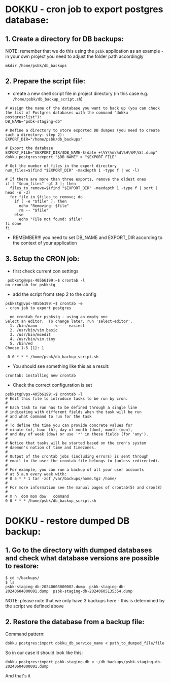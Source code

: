
# DOKKU - cron job to export postgres database:

## 1. Create a directory for DB backups:
NOTE: remember that we do this using the `psbk` application as an example - in your own project you need to adjust the folder path accordingly


```mkdir /home/psbk/db_backups```

## 2. Prepare the script file:

- create a new shell script file in project directory (in this case e.g. `/home/psbk/db_backup_script.sh`)

```
# Assign the name of the database you want to back up (you can check the list of Postgres databases with the command "dokku postgres:list"):
DB_NAME="psbk-staging-db"

# Define a directory to store exported DB dumpes (you need to create such a directory- step 2):
EXPORT_DIR="/home/psbk/db_backups"

# Export the database
EXPORT_FILE="$EXPORT_DIR/$DB_NAME-$(date +\%Y\%m\%d\%H\%M\%S).dump"
dokku postgres:export "$DB_NAME" > "$EXPORT_FILE"

# Get the number of files in the export directory
num_files=$(find "$EXPORT_DIR" -maxdepth 1 -type f | wc -l)

# If there are more than three exports, remove the oldest ones
if [ "$num_files" -gt 3 ]; then
  files_to_remove=$(find "$EXPORT_DIR" -maxdepth 1 -type f | sort | head -n -3)
  for file in $files_to_remove; do
    if [ -e "$file" ]; then
      echo "Removing: $file"
      rm -- "$file"
    else
      echo "File not found: $file"
fi done
fi
```

- REMEMBER!!! you need to set DB_NAME and EXPORT_DIR according to the context of your application

## 3. Setup the CRON job:

- first check current con settings

```
 psbkstg@vps-405b6199:~$ crontab -l
no crontab for psbkstg
```

- add the script fromt step 2 to the config 

```
psbkstg@vps-405b6199:~$ crontab -e
- cron job to export postgres
 
  no crontab for psbkstg - using an empty one
Select an editor.  To change later, run 'select-editor'.
  1. /bin/nano        <---- easiest
  2. /usr/bin/vim.basic
  3. /usr/bin/mcedit
  4. /usr/bin/vim.tiny
  5. /bin/ed
Choose 1-5 [1]: 1
```

```
 0 0 * * * /home/psbk/db_backup_script.sh
```

- You should see something like this as a result:

``` crontab: installing new crontab ``` 

- Check the correct configuration is set

```
psbkstg@vps-405b6199:~$ crontab -l
# Edit this file to introduce tasks to be run by cron.
#
# Each task to run has to be defined through a single line
# indicating with different fields when the task will be run
# and what command to run for the task
#
# To define the time you can provide concrete values for
# minute (m), hour (h), day of month (dom), month (mon),
# and day of week (dow) or use '*' in these fields (for 'any').
#
# Notice that tasks will be started based on the cron's system
# daemon's notion of time and timezones.
#
# Output of the crontab jobs (including errors) is sent through
# email to the user the crontab file belongs to (unless redirected).
#
# For example, you can run a backup of all your user accounts
# at 5 a.m every week with:
# 0 5 * * 1 tar -zcf /var/backups/home.tgz /home/
#
# For more information see the manual pages of crontab(5) and cron(8)
#
# m h  dom mon dow   command
0 0 * * * /home/psbk/db_backup_script.sh
```


# DOKKU - restore dumped DB backup:
## 1. Go to the directory with dumped databases and check what database versions are possible to restore:
```
$ cd ~/backups/
$ ls
psbk-staging-db-20240603000002.dump  psbk-staging-db-20240604000001.dump  psbk-staging-db-20240605135354.dump
```
NOTE: please note that we only have 3 backups here - this is determined by the script we defined above

## 2. Restore the database from a backup file:
Command pattern:
```
dokku postgres:import dokku_db_service_name < path_to_dumped_file/file
```

So in our case it should look like this:
```
dokku postgres:import psbk-staging-db < ~/db_backups/psbk-staging-db-20240604000001.dump
```
And that's it
